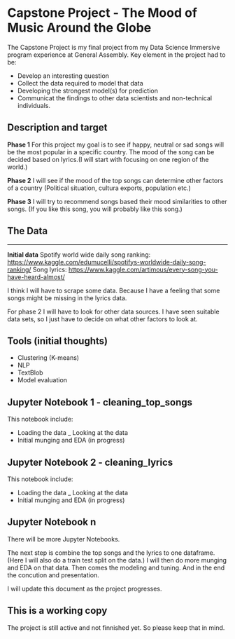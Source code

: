 # Capstone Project - The Mood of Music Around the Globe
The Capstone Project is my final project from my Data Science Immersive program experience at General Assembly. 
Key element in the project had to be:
- Develop an interesting question
- Collect the data required to model that data
- Developing the strongest model(s) for prediction
- Communicat the findings to other data scientists and non-technical individuals. 


## Description and target
**Phase 1**
For this project my goal is to see if happy, neutral or sad songs will be the most popular in a specific country. The mood of the song can be decided based on lyrics.(I will start with focusing on one region of the world.)

**Phase 2**
I will see if the mood of the top songs can determine other factors of a country (Political situation, cultura exports, population etc.) 

**Phase 3**
I will try to recommend songs based their mood similarities to other songs. (If you like this song, you will probably like this song.)


## The Data
---
**Initial data**
Spotify world wide daily song ranking: 
https://www.kaggle.com/edumucelli/spotifys-worldwide-daily-song-ranking/
Song lyrics: 
https://www.kaggle.com/artimous/every-song-you-have-heard-almost/

I think I will have to scrape some data. Because I have a feeling that some songs might be missing in the lyrics data.

For phase 2 I will have to look for other data sources. I have seen suitable data sets, so I just have to decide on what other factors to look at. 


## Tools (initial thoughts)
- Clustering (K-means)
- NLP
- TextBlob 
- Model evaluation


## Jupyter Notebook 1 - cleaning_top_songs
This notebook include: 
- Loading the data
_ Looking at the data
- Initial munging and EDA (in progress)


## Jupyter Notebook 2 - cleaning_lyrics
This notebook include: 
- Loading the data
_ Looking at the data
- Initial munging and EDA (in progress)


## Jupyter Notebook n
There will be more Jupyter Notebooks.

The next step is combine the top songs and the lyrics to one dataframe.
(Here I will also do a train test split on the data.)
I will then do more munging and EDA on that data.
Then comes the modeling and tuning.
And in the end the concution and presentation.

I will update this document as the project progresses.


## This is a working copy
The project is still active and not finnished yet.
So please keep that in mind. 
